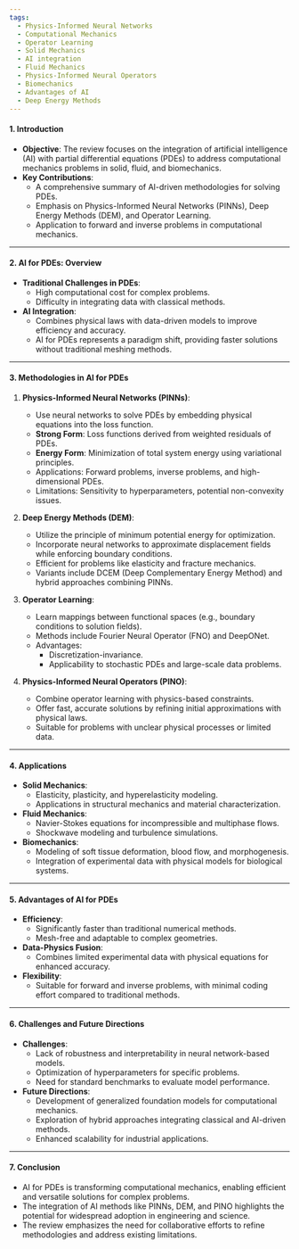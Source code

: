 ```yaml
---
tags:
  - Physics-Informed Neural Networks
  - Computational Mechanics
  - Operator Learning
  - Solid Mechanics
  - AI integration
  - Fluid Mechanics
  - Physics-Informed Neural Operators
  - Biomechanics
  - Advantages of AI
  - Deep Energy Methods
---
```

#### **1. Introduction**

- **Objective**: The review focuses on the integration of artificial intelligence (AI) with partial differential equations (PDEs) to address computational mechanics problems in solid, fluid, and biomechanics.
- **Key Contributions**:
    - A comprehensive summary of AI-driven methodologies for solving PDEs.
    - Emphasis on Physics-Informed Neural Networks (PINNs), Deep Energy Methods (DEM), and Operator Learning.
    - Application to forward and inverse problems in computational mechanics.

---

#### **2. AI for PDEs: Overview**

- **Traditional Challenges in PDEs**:
    - High computational cost for complex problems.
    - Difficulty in integrating data with classical methods.
- **AI Integration**:
    - Combines physical laws with data-driven models to improve efficiency and accuracy.
    - AI for PDEs represents a paradigm shift, providing faster solutions without traditional meshing methods.

---

#### **3. Methodologies in AI for PDEs**

1. **Physics-Informed Neural Networks (PINNs)**:
    
    - Use neural networks to solve PDEs by embedding physical equations into the loss function.
    - **Strong Form**: Loss functions derived from weighted residuals of PDEs.
    - **Energy Form**: Minimization of total system energy using variational principles.
    - Applications: Forward problems, inverse problems, and high-dimensional PDEs.
    - Limitations: Sensitivity to hyperparameters, potential non-convexity issues.
2. **Deep Energy Methods (DEM)**:
    
    - Utilize the principle of minimum potential energy for optimization.
    - Incorporate neural networks to approximate displacement fields while enforcing boundary conditions.
    - Efficient for problems like elasticity and fracture mechanics.
    - Variants include DCEM (Deep Complementary Energy Method) and hybrid approaches combining PINNs.
3. **Operator Learning**:
    
    - Learn mappings between functional spaces (e.g., boundary conditions to solution fields).
    - Methods include Fourier Neural Operator (FNO) and DeepONet.
    - Advantages:
        - Discretization-invariance.
        - Applicability to stochastic PDEs and large-scale data problems.
4. **Physics-Informed Neural Operators (PINO)**:
    
    - Combine operator learning with physics-based constraints.
    - Offer fast, accurate solutions by refining initial approximations with physical laws.
    - Suitable for problems with unclear physical processes or limited data.

---

#### **4. Applications**

- **Solid Mechanics**:
    - Elasticity, plasticity, and hyperelasticity modeling.
    - Applications in structural mechanics and material characterization.
- **Fluid Mechanics**:
    - Navier-Stokes equations for incompressible and multiphase flows.
    - Shockwave modeling and turbulence simulations.
- **Biomechanics**:
    - Modeling of soft tissue deformation, blood flow, and morphogenesis.
    - Integration of experimental data with physical models for biological systems.

---

#### **5. Advantages of AI for PDEs**

- **Efficiency**:
    - Significantly faster than traditional numerical methods.
    - Mesh-free and adaptable to complex geometries.
- **Data-Physics Fusion**:
    - Combines limited experimental data with physical equations for enhanced accuracy.
- **Flexibility**:
    - Suitable for forward and inverse problems, with minimal coding effort compared to traditional methods.

---

#### **6. Challenges and Future Directions**

- **Challenges**:
    - Lack of robustness and interpretability in neural network-based models.
    - Optimization of hyperparameters for specific problems.
    - Need for standard benchmarks to evaluate model performance.
- **Future Directions**:
    - Development of generalized foundation models for computational mechanics.
    - Exploration of hybrid approaches integrating classical and AI-driven methods.
    - Enhanced scalability for industrial applications.

---

#### **7. Conclusion**

- AI for PDEs is transforming computational mechanics, enabling efficient and versatile solutions for complex problems.
- The integration of AI methods like PINNs, DEM, and PINO highlights the potential for widespread adoption in engineering and science.
- The review emphasizes the need for collaborative efforts to refine methodologies and address existing limitations.